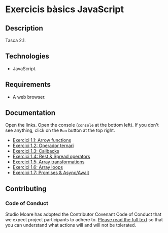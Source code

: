 # Exercicis bàsics JavaScript

## Description

Tasca 2.1.

## Technologies

-   JavaScript.

## Requirements

-   A web browser.

## Documentation

Open the links. Open the console (`console` at the bottom left). If you don't see anything, click on the `Run` button at the top right.

-   [Exercici 1.1: Arrow functions](https://codepen.io/antonio-f/pen/yyyeRRR?editors=1111)
-   [Exercici 1.2: Operador ternari](https://codepen.io/antonio-f/pen/LEEGXpZ?editors=1112)
-   [Exercici 1.3: Callbacks](https://codepen.io/antonio-f/pen/RNNrqGL?editors=1112)
-   [Exercici 1.4: Rest & Spread operators](https://codepen.io/antonio-f/pen/JooGerb?editors=1112)
-   [Exercici 1.5: Array transformations](https://codepen.io/antonio-f/pen/XJJXyqd?editors=1111)
-   [Exercici 1.6: Array loops](https://codepen.io/antonio-f/pen/jEEWQvg?editors=1112)
-   [Exercici 1.7: Promises & Async/Await](https://codepen.io/antonio-f/pen/pvvyemP?editors=1112)

## Contributing

### Code of Conduct

Studio Moare has adopted the Contributor Covenant Code of Conduct that we expect project participants to adhere to. [Please read the full text](https://www.contributor-covenant.org/version/2/1/code_of_conduct/code_of_conduct.md) so that you can understand what actions will and will not be tolerated.
